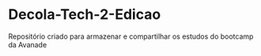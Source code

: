 # Decola-Tech-2-Edicao
 Repositório criado para armazenar e compartilhar os estudos do bootcamp da Avanade

 
